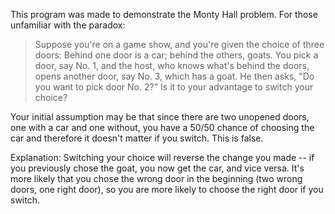This program was made to demonstrate the Monty Hall problem. For those unfamiliar with the paradox:
> Suppose you're on a game show, and you're given the choice of three doors: Behind one door is a car;
> behind the others, goats. You pick a door, say No. 1, and the host, who knows what's behind the doors,
> opens another door, say No. 3, which has a goat. He then asks, "Do you want to pick door No. 2?"
> Is it to your advantage to switch your choice?

Your initial assumption may be that since there are two unopened doors, one with a car and one without, 
you have a 50/50 chance of choosing the car and therefore it doesn't matter if you switch. This is false.

Explanation: Switching your choice will reverse the change you made -- if you previously chose the goat, 
you now get the car, and vice versa. It's more likely that you chose the wrong door in the beginning 
(two wrong doors, one right door), so you are more likely to choose the right door if you switch.

